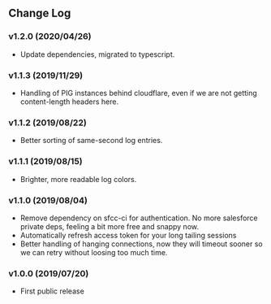 ## Change Log

### v1.2.0 (2020/04/26)

- Update dependencies, migrated to typescript.

### v1.1.3 (2019/11/29)

- Handling of PIG instances behind cloudflare, even if we are not getting content-length headers here.

### v1.1.2 (2019/08/22)

- Better sorting of same-second log entries.

### v1.1.1 (2019/08/15)

- Brighter, more readable log colors.

### v1.1.0 (2019/08/04)

- Remove dependency on sfcc-ci for authentication. No more salesforce private deps, feeling a bit more free and snappy now.
- Automatically refresh access token for your long tailing sessions
- Better handling of hanging connections, now they will timeout sooner so we can retry without loosing too much time.

### v1.0.0 (2019/07/20)

- First public release
